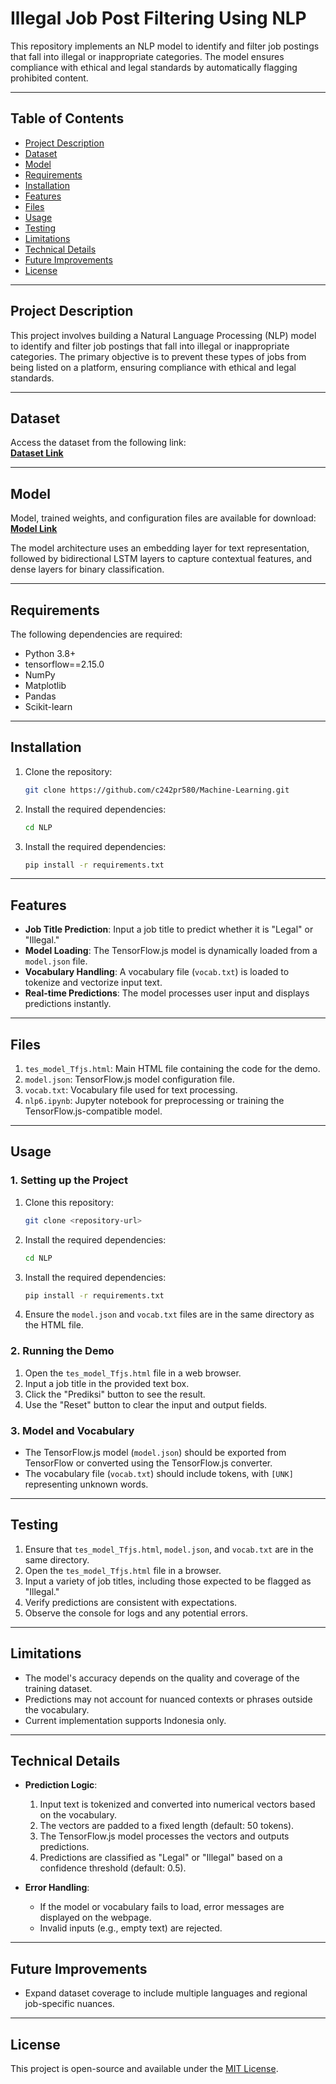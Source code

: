 # Illegal Job Post Filtering Using NLP

This repository implements an NLP model to identify and filter job postings that fall into illegal or inappropriate categories. The model ensures compliance with ethical and legal standards by automatically flagging prohibited content.

---

## Table of Contents

- [Project Description](#project-description)  
- [Dataset](#dataset)  
- [Model](#model)  
- [Requirements](#requirements)    
- [Installation](#installation)  
- [Features](#features)  
- [Files](#files)  
- [Usage](#usage)  
- [Testing](#testing)  
- [Limitations](#limitations)  
- [Technical Details](#technical-details)  
- [Future Improvements](#future-improvements)  
- [License](#license)

---

## Project Description

This project involves building a Natural Language Processing (NLP) model to identify and filter job postings that fall into illegal or inappropriate categories. The primary objective is to prevent these types of jobs from being listed on a platform, ensuring compliance with ethical and legal standards.

---

## Dataset
Access the dataset from the following link:  
**[Dataset Link](https://drive.google.com/drive/folders/1joe-qILoh7lGZ0cYAKrrRAG8Le3aE6pE?usp=sharing)**

---

## Model

Model, trained weights, and configuration files are available for download:  
**[Model Link](https://drive.google.com/drive/folders/1QoycjXXtm8qTJSDlgfQhJPTRGHEF6L5G?usp=sharing)**  

The model architecture uses an embedding layer for text representation, followed by bidirectional LSTM layers to capture contextual features, and dense layers for binary classification.

---

## Requirements

The following dependencies are required:  

- Python 3.8+
- tensorflow==2.15.0
- NumPy
- Matplotlib
- Pandas
- Scikit-learn

---

## Installation
1. Clone the repository:
   ```bash
   git clone https://github.com/c242pr580/Machine-Learning.git
   ```
2. Install the required dependencies:
   ```bash
   cd NLP
   ```
3. Install the required dependencies:
   ```bash
   pip install -r requirements.txt
   ```

---

## Features
- **Job Title Prediction**: Input a job title to predict whether it is "Legal" or "Illegal."
- **Model Loading**: The TensorFlow.js model is dynamically loaded from a `model.json` file.
- **Vocabulary Handling**: A vocabulary file (`vocab.txt`) is loaded to tokenize and vectorize input text.
- **Real-time Predictions**: The model processes user input and displays predictions instantly.

---

## Files
1. `tes_model_Tfjs.html`: Main HTML file containing the code for the demo.
2. `model.json`: TensorFlow.js model configuration file.
3. `vocab.txt`: Vocabulary file used for text processing.
4. `nlp6.ipynb`: Jupyter notebook for preprocessing or training the TensorFlow.js-compatible model.

---

## Usage

### 1. Setting up the Project
1. Clone this repository:
   ```bash
   git clone <repository-url>
   ```
2. Install the required dependencies:
   ```bash
   cd NLP
   ```
3. Install the required dependencies:
   ```bash
   pip install -r requirements.txt
   ```
4. Ensure the `model.json` and `vocab.txt` files are in the same directory as the HTML file.

### 2. Running the Demo
1. Open the `tes_model_Tfjs.html` file in a web browser.
2. Input a job title in the provided text box.
3. Click the "Prediksi" button to see the result.
4. Use the "Reset" button to clear the input and output fields.

### 3. Model and Vocabulary
- The TensorFlow.js model (`model.json`) should be exported from TensorFlow or converted using the TensorFlow.js converter.
- The vocabulary file (`vocab.txt`) should include tokens, with `[UNK]` representing unknown words.

---

## Testing
1. Ensure that `tes_model_Tfjs.html`, `model.json`, and `vocab.txt` are in the same directory.
2. Open the `tes_model_Tfjs.html` file in a browser.
3. Input a variety of job titles, including those expected to be flagged as "Illegal."
4. Verify predictions are consistent with expectations.
5. Observe the console for logs and any potential errors.

---

## Limitations
- The model's accuracy depends on the quality and coverage of the training dataset.
- Predictions may not account for nuanced contexts or phrases outside the vocabulary.
- Current implementation supports Indonesia only.

---

## Technical Details
- **Prediction Logic**:
  1. Input text is tokenized and converted into numerical vectors based on the vocabulary.
  2. The vectors are padded to a fixed length (default: 50 tokens).
  3. The TensorFlow.js model processes the vectors and outputs predictions.
  4. Predictions are classified as "Legal" or "Illegal" based on a confidence threshold (default: 0.5).

- **Error Handling**:
  - If the model or vocabulary fails to load, error messages are displayed on the webpage.
  - Invalid inputs (e.g., empty text) are rejected.

---

## Future Improvements
- Expand dataset coverage to include multiple languages and regional job-specific nuances.


---

## License
This project is open-source and available under the [MIT License](LICENSE).

